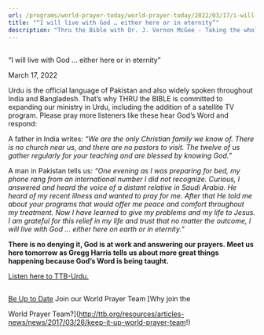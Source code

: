 ```yaml
---
url: /programs/world-prayer-today/world-prayer-today/2022/03/17/i-will-live-with-god-either-here-or-in-eternity
title: "“I will live with God … either here or in eternity”"
description: "Thru the Bible with Dr. J. Vernon McGee - Taking the whole Word to the whole world"
---
```







## 
 “I will live with God … either here or in eternity”


March 17, 2022




Urdu is the official language of Pakistan and also widely spoken throughout India and Bangladesh. That’s why THRU the BIBLE is committed to expanding our ministry in Urdu, including the addition of a satellite TV program. Please pray more listeners like these hear God’s Word and respond:

A father in India writes: *“We are the only Christian family we know of. There is no church near us, and there are no pastors to visit. The twelve of us gather regularly for your teaching and are blessed by knowing God.”*

A man in Pakistan tells us: *“One evening as I was preparing for bed, my phone rang from an international number I did not recognize. Curious, I answered and heard the voice of a distant relative in Saudi Arabia. He heard of my recent illness and wanted to pray for me. After that He told me about your programs that would offer me peace and comfort throughout my treatment. Now I have learned to give my problems and my life to Jesus. I am grateful for this relief in my life and trust that no matter the outcome, I will live with God … either here on earth or in eternity.”*

**There is no denying it, God is at work and answering our prayers. Meet us here tomorrow as Gregg Harris tells us about more great things happening because God’s Word is being taught.**

[Listen here to TTB-Urdu.](https://ttb.twr.org/home/day,0430/language,URD)







## 




[Be Up to Date](http://feeds.feedburner.com/WorldPrayerToday "World Prayer Today RSS Feed")
Join our World Prayer Team
[Why join the  

World Prayer Team?](http://ttb.org/resources/articles-news/news/2017/03/26/keep-it-up-world-prayer-team!)




